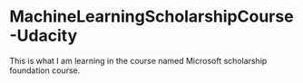 # MachineLearningScholarshipCourse-Udacity
This is what I am learning in the course named Microsoft scholarship foundation course.

